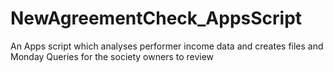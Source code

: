 # NewAgreementCheck_AppsScript
An Apps script which analyses performer income data and creates files and Monday Queries for the society owners to review
